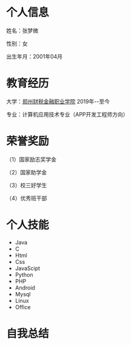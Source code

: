 # 个人信息

姓名：张梦微

性别：女

出生年月：2001年04月

# 教育经历

大学：[郑州财税金融职业学院](http://www.zzcsjr.edu.cn/)                         2019年--至今

专业：计算机应用技术专业（APP开发工程师方向）

# 荣誉奖励

（1）国家励志奖学金

（2）国家助学金

（3）校三好学生

（4）优秀班干部

# 个人技能

- Java
- C
- Html
- Css
- JavaScipt
- Python
- PHP
- Android
- Mysql
- Linux
- Office

# 自我总结
